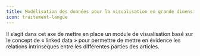 ```yaml
---
title: Modélisation des données pour la visualisation en grande dimension des faits journalistiques
icon: traitement-langue
---
```


Il s’agit dans cet axe de mettre en place un module de visualisation basé sur le concept de « linked data » pour permettre de mettre en évidence les relations intrinsèques entre les différentes parties des articles.
